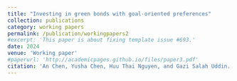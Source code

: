 ```yaml
---
title: "Investing in green bonds with goal-oriented preferences"
collection: publications
category: working papers
permalink: /publication/workingpapers2
#excerpt: 'This paper is about fixing template issue #693.'
date: 2024
venue: 'Working paper'
#paperurl: 'http://academicpages.github.io/files/paper3.pdf'
citation: 'An Chen, Yusha Chen, Huu Thai Nguyen, and Gazi Salah Uddin. (2024). &quot;Investing in green bonds with goal-oriented preferences.&quot; <i>Working paper</i>.'
---
```


